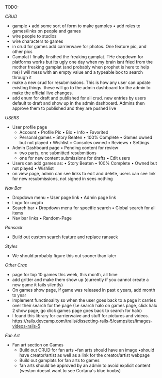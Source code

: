 TODO:

*CRUD*
- gample
  • add some sort of form to make gamples
  • add roles to games/links on people and games
- wire people to studios
- wire characters to games
- in crud for games add carrierwave for photos.  One feature pic, and other pics
- Gamplat I finally finsihed the freaking gamplat.   THe dropdown for platforms works but its ugly one day when my brain isnt fried from the mother freaking gamplat (and probably when prophet is here to help me) I will mess with an empty value and a typeable box to search through it
- make a new crud for resubmissions.  This is how any user can update existing things.  these will go to the admin dashboard for the admin to make the official live changes.
- add enum for draft and published for all crud.  new entries by users default to draft and show up in the admin dashboard.  Admins then approve them to published and they are pushed live

*USERS*
- User profile page
  - Account
    • Profile Pic
    • Bio
    • Info
  • Favorited
  - Personal games
    • Story Beaten
    • 100% Complete
    • Games owned but not played
    • Wishlist
    • Consoles owned
  • Reviews
  • Settings
- Admin Dashboard page
  • Pending content for review
    - two parts, one submitted resubmitions
    - one for new content submissions for drafts
  • Edit users
- Users can add games as:
  • Story Beaten
  • 100% Complete
  • Owned but not played
  • Wishlist
- on view page, admin can see links to edit and delete, users can see link for new resubmissions, not signed in sees nothing

*Nav Bar*
- Dropdown menu
  • User page link
  • Admin page link
- Logo for uvgdb
- Search bar
  • Dropdown menu for specific search
  • Global search for all items
- Nav bar links
  • Random-Page

*Ransack*
- Build out custom search feature and replace ransack

*Styles*
- We should probably figure this out sooner than later

*Other Crap*
- page for top 10 games this week, this month, all time
- add gritter and make them show up (currently if you cannot create a new game it fails silently)
- On games show page, if game was released in past x years, add month to year
- Implement functinoality so when the user goes back to a page it carries over their search for the page (I.e search halo on games page, click halo 2 show page, go click games page goes back to search for halo)
- I found this library for carrierwaive and stuff for pictures and videos.  https://rails.devcamp.com/trails/dissecting-rails-5/campsites/images-videos-rails-5


*Fan Art*
- Fan art section on Games
  - Build out CRUD for fan arts
    •fan arts should have an image
    •should have creator/artist as well as a link for the creator/artist webpage
  - Build out gamplats for fan arts to games
  - fan arts should be approved by an admin to avoid explicit content (weston doesnt want to see Cortana's blue boobs)